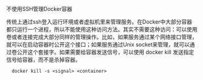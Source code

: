 不使用SSH管理Docker容器

  


传统上通过ssh登入运行环境或者虚拟机里来管理服务。在Docker中大部分容器都只运行一个进程，所以不能使用这种访问方法。其实不需要这种访问：可以使用卷或者连接完成大部分同样的管理操作。比如，如果服务通过某个网络接口管理，就可以在启动容器时公开这个接口；如果服务通过Unix socket来管理，就可以通过卷公开这个套接字。如果需要给容器发送信号，可以使用 docker kill 发送指定信号给容器，而不是杀掉容器。

```
  docker kill -s <signal> <container>
```

